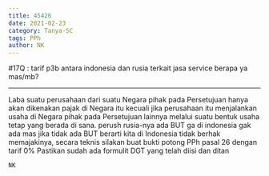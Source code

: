 ```yaml
---
title: 45426
date: 2021-02-23
category: Tanya-SC
tags: PPh
author: NK
---
```


#17Q : tarif p3b antara indonesia dan rusia terkait jasa service berapa ya mas/mb?

---

Laba suatu perusahaan dari suatu Negara pihak pada Persetujuan hanya akan dikenakan pajak di Negara itu kecuali jika perusahaan itu menjalankan usaha di Negara pihak pada Persetujuan lainnya melalui suatu bentuk usaha tetap yang berada di sana. perush rusia-nya ada BUT ga di indonesia gak ada mas jika tidak ada BUT berarti kita di Indonesia tidak berhak memajakinya, secara teknis silakan buat bukti potong PPh pasal 26 dengan tarif 0% Pastikan sudah ada formulit DGT yang telah diisi dan ditan

`NK`
